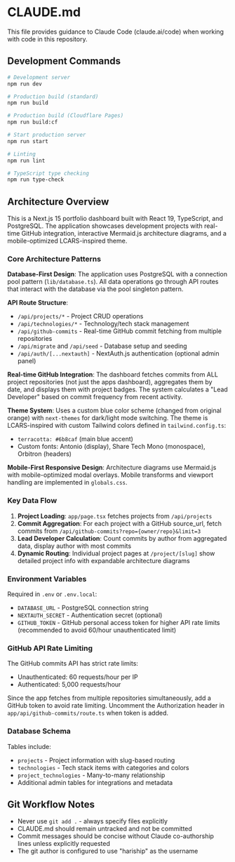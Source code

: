 # CLAUDE.md

This file provides guidance to Claude Code (claude.ai/code) when working with code in this repository.

## Development Commands

```bash
# Development server
npm run dev

# Production build (standard)
npm run build

# Production build (Cloudflare Pages)
npm run build:cf

# Start production server
npm run start

# Linting
npm run lint

# TypeScript type checking
npm run type-check
```

## Architecture Overview

This is a Next.js 15 portfolio dashboard built with React 19, TypeScript, and PostgreSQL. The application showcases development projects with real-time GitHub integration, interactive Mermaid.js architecture diagrams, and a mobile-optimized LCARS-inspired theme.

### Core Architecture Patterns

**Database-First Design**: The application uses PostgreSQL with a connection pool pattern (`lib/database.ts`). All data operations go through API routes that interact with the database via the pool singleton pattern.

**API Route Structure**:
- `/api/projects/*` - Project CRUD operations
- `/api/technologies/*` - Technology/tech stack management
- `/api/github-commits` - Real-time GitHub commit fetching from multiple repositories
- `/api/migrate` and `/api/seed` - Database setup and seeding
- `/api/auth/[...nextauth]` - NextAuth.js authentication (optional admin panel)

**Real-time GitHub Integration**: The dashboard fetches commits from ALL project repositories (not just the apps dashboard), aggregates them by date, and displays them with project badges. The system calculates a "Lead Developer" based on commit frequency from recent activity.

**Theme System**: Uses a custom blue color scheme (changed from original orange) with `next-themes` for dark/light mode switching. The theme is LCARS-inspired with custom Tailwind colors defined in `tailwind.config.ts`:
- `terracotta: #6b8caf` (main blue accent)
- Custom fonts: Antonio (display), Share Tech Mono (monospace), Orbitron (headers)

**Mobile-First Responsive Design**: Architecture diagrams use Mermaid.js with mobile-optimized modal overlays. Mobile transforms and viewport handling are implemented in `globals.css`.

### Key Data Flow

1. **Project Loading**: `app/page.tsx` fetches projects from `/api/projects`
2. **Commit Aggregation**: For each project with a GitHub source_url, fetch commits from `/api/github-commits?repo={owner/repo}&limit=3`
3. **Lead Developer Calculation**: Count commits by author from aggregated data, display author with most commits
4. **Dynamic Routing**: Individual project pages at `/project/[slug]` show detailed project info with expandable architecture diagrams

### Environment Variables

Required in `.env` or `.env.local`:
- `DATABASE_URL` - PostgreSQL connection string
- `NEXTAUTH_SECRET` - Authentication secret (optional)
- `GITHUB_TOKEN` - GitHub personal access token for higher API rate limits (recommended to avoid 60/hour unauthenticated limit)

### GitHub API Rate Limiting

The GitHub commits API has strict rate limits:
- Unauthenticated: 60 requests/hour per IP
- Authenticated: 5,000 requests/hour

Since the app fetches from multiple repositories simultaneously, add a GitHub token to avoid rate limiting. Uncomment the Authorization header in `app/api/github-commits/route.ts` when token is added.

### Database Schema

Tables include:
- `projects` - Project information with slug-based routing
- `technologies` - Tech stack items with categories and colors
- `project_technologies` - Many-to-many relationship
- Additional admin tables for integrations and metadata

## Git Workflow Notes

- Never use `git add .` - always specify files explicitly
- CLAUDE.md should remain untracked and not be committed
- Commit messages should be concise without Claude co-authorship lines unless explicitly requested
- The git author is configured to use "hariship" as the username